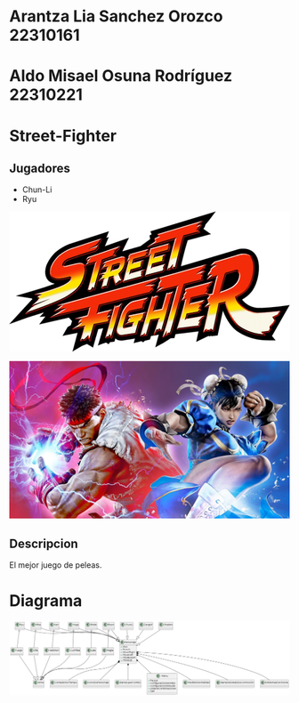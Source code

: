 # Arantza Lia Sanchez Orozco 22310161
# Aldo Misael Osuna Rodríguez 22310221
# Street-Fighter

## Jugadores
- Chun-Li
- Ryu

![](images/Street_Fighter_Logo.webp)

![](images/street-fighter-1984165.webp)

## Descripcion

El mejor juego de peleas.

# Diagrama 
![](/out/docs/diagrama/diagrama.png)